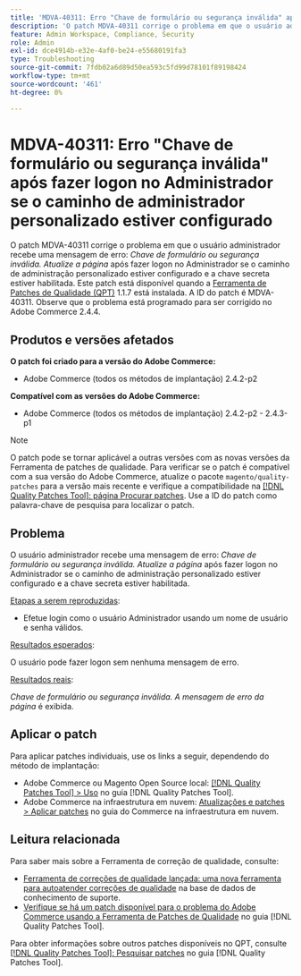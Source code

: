 ```yaml
---
title: 'MDVA-40311: Erro "Chave de formulário ou segurança inválida" após fazer logon no Administrador se o caminho de administrador personalizado estiver configurado'
description: 'O patch MDVA-40311 corrige o problema em que o usuário administrador recebe uma mensagem de erro: *Chave de segurança ou formulário inválida. Atualize a página* após fazer logon no Administrador se o caminho de administração personalizado estiver configurado e a chave secreta estiver ativada. Este patch está disponível quando a [Ferramenta de correções de qualidade (QPT)](https://experienceleague.adobe.com/pt-br/docs/commerce-operations/tools/quality-patches-tool/quality-patches-tool-to-self-serve-quality-patches) 1.1.7 está instalada. A ID do patch é MDVA-40311. Observe que o problema está programado para ser corrigido no Adobe Commerce 2.4.4.'
feature: Admin Workspace, Compliance, Security
role: Admin
exl-id: dce4914b-e32e-4af0-be24-e55680191fa3
type: Troubleshooting
source-git-commit: 7fdb02a6d89d50ea593c5fd99d78101f89198424
workflow-type: tm+mt
source-wordcount: '461'
ht-degree: 0%

---
```


# MDVA-40311: Erro &quot;Chave de formulário ou segurança inválida&quot; após fazer logon no Administrador se o caminho de administrador personalizado estiver configurado

O patch MDVA-40311 corrige o problema em que o usuário administrador recebe uma mensagem de erro: *Chave de formulário ou segurança inválida. Atualize a página* após fazer logon no Administrador se o caminho de administração personalizado estiver configurado e a chave secreta estiver habilitada. Este patch está disponível quando a [Ferramenta de Patches de Qualidade (QPT)](https://experienceleague.adobe.com/pt-br/docs/commerce-operations/tools/quality-patches-tool/quality-patches-tool-to-self-serve-quality-patches) 1.1.7 está instalada. A ID do patch é MDVA-40311. Observe que o problema está programado para ser corrigido no Adobe Commerce 2.4.4.

## Produtos e versões afetados

**O patch foi criado para a versão do Adobe Commerce:**

* Adobe Commerce (todos os métodos de implantação) 2.4.2-p2

**Compatível com as versões do Adobe Commerce:**

* Adobe Commerce (todos os métodos de implantação) 2.4.2-p2 - 2.4.3-p1

>[!NOTE]
>
>O patch pode se tornar aplicável a outras versões com as novas versões da Ferramenta de patches de qualidade. Para verificar se o patch é compatível com a sua versão do Adobe Commerce, atualize o pacote `magento/quality-patches` para a versão mais recente e verifique a compatibilidade na [[!DNL Quality Patches Tool]: página Procurar patches](https://experienceleague.adobe.com/pt-br/docs/commerce-operations/tools/quality-patches-tool/quality-patches-tool-to-self-serve-quality-patches). Use a ID do patch como palavra-chave de pesquisa para localizar o patch.

## Problema

O usuário administrador recebe uma mensagem de erro: *Chave de formulário ou segurança inválida. Atualize a página* após fazer logon no Administrador se o caminho de administração personalizado estiver configurado e a chave secreta estiver habilitada.

<u>Etapas a serem reproduzidas</u>:

* Efetue login como o usuário Administrador usando um nome de usuário e senha válidos.

<u>Resultados esperados</u>:

O usuário pode fazer logon sem nenhuma mensagem de erro.

<u>Resultados reais</u>:

*Chave de formulário ou segurança inválida. A mensagem de erro da página* é exibida.

## Aplicar o patch

Para aplicar patches individuais, use os links a seguir, dependendo do método de implantação:

* Adobe Commerce ou Magento Open Source local: [[!DNL Quality Patches Tool] > Uso](/help/tools/quality-patches-tool/usage.md) no guia [!DNL Quality Patches Tool].
* Adobe Commerce na infraestrutura em nuvem: [Atualizações e patches > Aplicar patches](https://experienceleague.adobe.com/docs/commerce-cloud-service/user-guide/develop/upgrade/apply-patches.html?lang=pt-BR) no guia do Commerce na infraestrutura em nuvem.

## Leitura relacionada

Para saber mais sobre a Ferramenta de correção de qualidade, consulte:

* [Ferramenta de correções de qualidade lançada: uma nova ferramenta para autoatender correções de qualidade](https://experienceleague.adobe.com/pt-br/docs/commerce-operations/tools/quality-patches-tool/quality-patches-tool-to-self-serve-quality-patches) na base de dados de conhecimento de suporte.
* [Verifique se há um patch disponível para o problema do Adobe Commerce usando a Ferramenta de Patches de Qualidade](/help/tools/quality-patches-tool/patches-available-in-qpt/check-patch-for-magento-issue-with-magento-quality-patches.md) no guia [!DNL Quality Patches Tool].

Para obter informações sobre outros patches disponíveis no QPT, consulte [[!DNL Quality Patches Tool]: Pesquisar patches](https://experienceleague.adobe.com/tools/commerce-quality-patches/index.html?lang=pt-BR) no guia [!DNL Quality Patches Tool].
